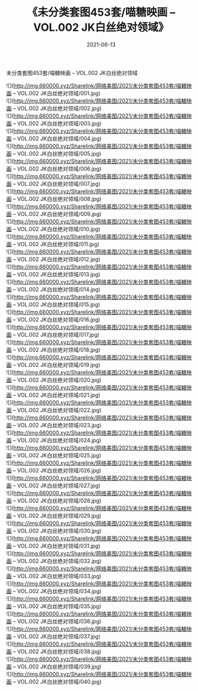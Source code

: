 ﻿---
layout: post
title:  《未分类套图453套/喵糖映画 – VOL.002 JK白丝绝对领域》
date:   2021-06-13
img: http://img.660000.xyz/Sharelink/网络美图/2021/未分类套图453套/喵糖映画 – VOL.002 JK白丝绝对领域/000.jpg
categories: [美女, 清纯, 唯美]
---

未分类套图453套/喵糖映画 – VOL.002 JK白丝绝对领域

 ![](http://img.660000.xyz/Sharelink/网络美图/2021/未分类套图453套/喵糖映画 – VOL.002 JK白丝绝对领域/001.jpg) <br>![](http://img.660000.xyz/Sharelink/网络美图/2021/未分类套图453套/喵糖映画 – VOL.002 JK白丝绝对领域/002.jpg) <br>![](http://img.660000.xyz/Sharelink/网络美图/2021/未分类套图453套/喵糖映画 – VOL.002 JK白丝绝对领域/003.jpg) <br>![](http://img.660000.xyz/Sharelink/网络美图/2021/未分类套图453套/喵糖映画 – VOL.002 JK白丝绝对领域/004.jpg) <br>![](http://img.660000.xyz/Sharelink/网络美图/2021/未分类套图453套/喵糖映画 – VOL.002 JK白丝绝对领域/005.jpg) <br>![](http://img.660000.xyz/Sharelink/网络美图/2021/未分类套图453套/喵糖映画 – VOL.002 JK白丝绝对领域/006.jpg) <br>![](http://img.660000.xyz/Sharelink/网络美图/2021/未分类套图453套/喵糖映画 – VOL.002 JK白丝绝对领域/007.jpg) <br>![](http://img.660000.xyz/Sharelink/网络美图/2021/未分类套图453套/喵糖映画 – VOL.002 JK白丝绝对领域/008.jpg) <br>![](http://img.660000.xyz/Sharelink/网络美图/2021/未分类套图453套/喵糖映画 – VOL.002 JK白丝绝对领域/009.jpg) <br>![](http://img.660000.xyz/Sharelink/网络美图/2021/未分类套图453套/喵糖映画 – VOL.002 JK白丝绝对领域/010.jpg) <br>![](http://img.660000.xyz/Sharelink/网络美图/2021/未分类套图453套/喵糖映画 – VOL.002 JK白丝绝对领域/011.jpg) <br>![](http://img.660000.xyz/Sharelink/网络美图/2021/未分类套图453套/喵糖映画 – VOL.002 JK白丝绝对领域/012.jpg) <br>![](http://img.660000.xyz/Sharelink/网络美图/2021/未分类套图453套/喵糖映画 – VOL.002 JK白丝绝对领域/013.jpg) <br>![](http://img.660000.xyz/Sharelink/网络美图/2021/未分类套图453套/喵糖映画 – VOL.002 JK白丝绝对领域/014.jpg) <br>![](http://img.660000.xyz/Sharelink/网络美图/2021/未分类套图453套/喵糖映画 – VOL.002 JK白丝绝对领域/015.jpg) <br>![](http://img.660000.xyz/Sharelink/网络美图/2021/未分类套图453套/喵糖映画 – VOL.002 JK白丝绝对领域/016.jpg) <br>![](http://img.660000.xyz/Sharelink/网络美图/2021/未分类套图453套/喵糖映画 – VOL.002 JK白丝绝对领域/017.jpg) <br>![](http://img.660000.xyz/Sharelink/网络美图/2021/未分类套图453套/喵糖映画 – VOL.002 JK白丝绝对领域/018.jpg) <br>![](http://img.660000.xyz/Sharelink/网络美图/2021/未分类套图453套/喵糖映画 – VOL.002 JK白丝绝对领域/019.jpg) <br>![](http://img.660000.xyz/Sharelink/网络美图/2021/未分类套图453套/喵糖映画 – VOL.002 JK白丝绝对领域/020.jpg) <br>![](http://img.660000.xyz/Sharelink/网络美图/2021/未分类套图453套/喵糖映画 – VOL.002 JK白丝绝对领域/021.jpg) <br>![](http://img.660000.xyz/Sharelink/网络美图/2021/未分类套图453套/喵糖映画 – VOL.002 JK白丝绝对领域/022.jpg) <br>![](http://img.660000.xyz/Sharelink/网络美图/2021/未分类套图453套/喵糖映画 – VOL.002 JK白丝绝对领域/023.jpg) <br>![](http://img.660000.xyz/Sharelink/网络美图/2021/未分类套图453套/喵糖映画 – VOL.002 JK白丝绝对领域/024.jpg) <br>![](http://img.660000.xyz/Sharelink/网络美图/2021/未分类套图453套/喵糖映画 – VOL.002 JK白丝绝对领域/025.jpg) <br>![](http://img.660000.xyz/Sharelink/网络美图/2021/未分类套图453套/喵糖映画 – VOL.002 JK白丝绝对领域/026.jpg) <br>![](http://img.660000.xyz/Sharelink/网络美图/2021/未分类套图453套/喵糖映画 – VOL.002 JK白丝绝对领域/027.jpg) <br>![](http://img.660000.xyz/Sharelink/网络美图/2021/未分类套图453套/喵糖映画 – VOL.002 JK白丝绝对领域/028.jpg) <br>![](http://img.660000.xyz/Sharelink/网络美图/2021/未分类套图453套/喵糖映画 – VOL.002 JK白丝绝对领域/029.jpg) <br>![](http://img.660000.xyz/Sharelink/网络美图/2021/未分类套图453套/喵糖映画 – VOL.002 JK白丝绝对领域/030.jpg) <br>![](http://img.660000.xyz/Sharelink/网络美图/2021/未分类套图453套/喵糖映画 – VOL.002 JK白丝绝对领域/031.jpg) <br>![](http://img.660000.xyz/Sharelink/网络美图/2021/未分类套图453套/喵糖映画 – VOL.002 JK白丝绝对领域/032.jpg) <br>![](http://img.660000.xyz/Sharelink/网络美图/2021/未分类套图453套/喵糖映画 – VOL.002 JK白丝绝对领域/033.jpg) <br>![](http://img.660000.xyz/Sharelink/网络美图/2021/未分类套图453套/喵糖映画 – VOL.002 JK白丝绝对领域/034.jpg) <br>![](http://img.660000.xyz/Sharelink/网络美图/2021/未分类套图453套/喵糖映画 – VOL.002 JK白丝绝对领域/035.jpg) <br>![](http://img.660000.xyz/Sharelink/网络美图/2021/未分类套图453套/喵糖映画 – VOL.002 JK白丝绝对领域/036.jpg) <br>![](http://img.660000.xyz/Sharelink/网络美图/2021/未分类套图453套/喵糖映画 – VOL.002 JK白丝绝对领域/037.jpg) <br>![](http://img.660000.xyz/Sharelink/网络美图/2021/未分类套图453套/喵糖映画 – VOL.002 JK白丝绝对领域/038.jpg) <br>![](http://img.660000.xyz/Sharelink/网络美图/2021/未分类套图453套/喵糖映画 – VOL.002 JK白丝绝对领域/039.jpg) <br>![](http://img.660000.xyz/Sharelink/网络美图/2021/未分类套图453套/喵糖映画 – VOL.002 JK白丝绝对领域/040.jpg) <br>